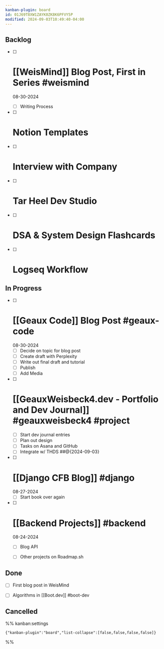 ```yaml
---
kanban-plugin: board
id: 01J69T8XW1ZAYK0ZK8K6PFVY5P
modified: 2024-09-03T10:49:40-04:00
---
```


## Backlog

- [ ] # [[WeisMind]] Blog Post, First in Series #weismind 
	08-30-2024
	- [ ] Writing Process
- [ ] # Notion Templates
- [ ] # Interview with Company
- [ ] # Tar Heel Dev Studio
- [ ] # DSA & System Design Flashcards
- [ ] # Logseq Workflow


## In Progress

- [ ] # [[Geaux Code]] Blog Post #geaux-code 
	08-30-2024
	- [ ] Decide on topic for blog post
	- [ ] Create draft with Perplexity
	- [ ] Write out final draft and tutorial
	- [ ] Publish
	- [ ] Add Media
- [ ] # [[GeauxWeisbeck4.dev - Portfolio and Dev Journal]] #geauxweisbeck4 #project 
	- [ ] Start dev journal entries
	- [ ] Plan out design
	- [ ] Tasks on Asana and GitHub
	- [ ] Integrate w/ THDS ##@{2024-09-03}
- [ ] # [[Django CFB Blog]] #django 
	08-27-2024
	- [ ] Start book over again
- [ ] # [[Backend Projects]] #backend 
	08-24-2024
	- [ ] Blog API
	- [ ] Other projects on Roadmap.sh


## Done

- [ ] First blog post in WeisMind
- [ ] Algorithms in [[Boot.dev]] #boot-dev


## Cancelled





%% kanban:settings
```
{"kanban-plugin":"board","list-collapse":[false,false,false,false]}
```
%%